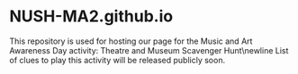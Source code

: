 # NUSH-MA2.github.io

This repository is used for hosting our page for the Music and Art Awareness Day activity: Theatre and Museum Scavenger Hunt\newline
List of clues to play this activity will be released publicly soon.
